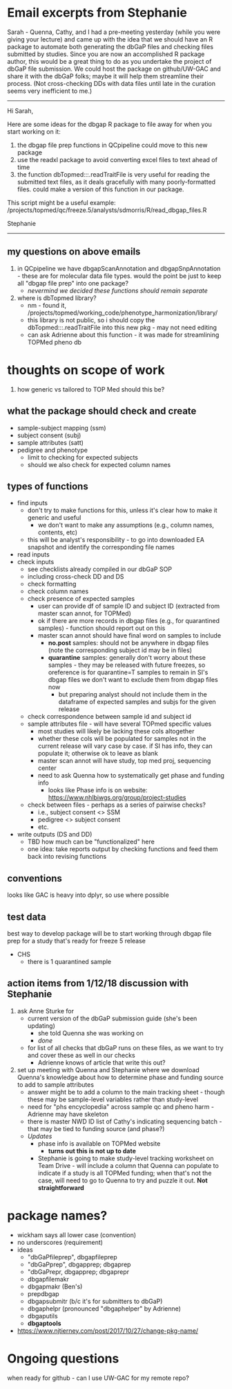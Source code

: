 # Email excerpts from Stephanie

Sarah - Quenna, Cathy, and I had a pre-meeting yesterday (while you were giving your lecture) and came up with the idea that we should have an R package to automate both generating the dbGaP files and checking files submitted by studies. Since you are now an accomplished R package author, this would be a great thing to do as you undertake the project of dbGaP file submission. We could host the package on github/UW-GAC and share it with the dbGaP folks; maybe it will help them streamline their process. (Not cross-checking DDs with data files until late in the curation seems very inefficient to me.)

---

Hi Sarah,

Here are some ideas for the dbgap R package to file away for when you start working on it:

1. the dbgap file prep functions in QCpipeline could move to this new package
2. use the readxl package to avoid converting excel files to text ahead of time
3. the function dbTopmed:::.readTraitFile is very useful for reading the submitted text files, as it deals gracefully with many poorly-formatted files. could make a version of this function in our package.

This script might be a useful example:
/projects/topmed/qc/freeze.5/analysts/sdmorris/R/read_dbgap_files.R

Stephanie

---

## my questions on above emails

1. in QCpipeline we have dbgapScanAnnotation and dbgapSnpAnnotation - these are for molecular data file types. would the point be just to keep all "dbgap file prep" into one package?
	- _nevermind we decided these functions should remain separate_
3. where is dbTopmed library?
	- nm - found it, /projects/topmed/working_code/phenotype_harmonization/library/
	- this library is not public, so i should copy the dbTopmed:::.readTraitFile into this new pkg - may not need editing
	- can ask Adrienne about this function - it was made for streamlining TOPMed pheno db

# thoughts on scope of work
1. how generic vs tailored to TOP Med should this be?

## what the package should check and create
- sample-subject mapping (ssm)
- subject consent (subj)
- sample attributes (satt)
- pedigree and phenotype
	- limit to checking for expected subjects
	- should we also check for expected column names

## types of functions
- find inputs 
	- don't try to make functions for this, unless it's clear how to make it generic and useful
		- we don't want to make any assumptions (e.g., column names, contents, etc)
	- this will be analyst's responsibility - to go into downloaded EA snapshot and identify the corresponding file names
- read inputs 
- check inputs
	- see checklists already compiled in our dbGaP SOP
	- including cross-check DD and DS
	- check formatting
	- check column names
	- check presence of expected samples
		- user can provide df of sample ID and subject ID (extracted from master scan annot, for TOPMed)
		- ok if there are more records in dbgap files (e.g., for quarantined samples) - function should report out on this
		- master scan annot should have final word on samples to include
			- __no.post__ samples: should not be anywhere in dbgap files (note the corresponding subject id may be in files)
			- __quarantine__ samples: generally don't worry about these samples - they may be released with future freezes, so oreference is for quarantine=T samples to remain in SI's dbgap files
			we don't want to exclude them from dbgap files now
				- but preparing analyst should not include them in the dataframe of expected samples and subjs for the given release
	- check correspondence between sample id and subject id
	- sample attributes file - will have several TOPmed specific values
		- most studies will likely be lacking these cols altogether
		- whether these cols will be populated for samples not in the current release will vary case by case. if SI has info, they can populate it; otherwise ok to leave as blank
		- master scan annot will have study, top med proj, sequencing center
		- need to ask Quenna how to systematically get phase and funding info
			- looks like Phase info is on website: https://www.nhlbiwgs.org/group/project-studies
	- check between files - perhaps as a series of pairwise checks?
		- i.e., subject consent <> SSM
		- pedigree <> subject consent
		- etc.
- write outputs (DS and DD)
	- TBD how much can be "functionalized" here
	- one idea: take reports output by checking functions and feed them back into revising functions

## conventions
looks like GAC is heavy into dplyr, so use where possible

## test data
best way to develop package will be to start working through dbgap file prep for a study that's ready for freeze 5 release
- CHS
	- there is 1 quarantined sample

## action items from 1/12/18 discussion with Stephanie
1. ask Anne Sturke for 
	- current version of the dbGaP submission guide (she's been updating)
		- she told Quenna she was working on
		- _done_
	- for list of all checks that dbGaP runs on these files, as we want to try and cover these as well in our checks
		- Adrienne knows of article that write this out?
2. set up meeting with Quenna and Stephanie where we download Quenna's knowledge about how to determine phase and funding source to add to sample attributes
	- answer might be to add a column to the main tracking sheet - though these may be sample-level variables rather than study-level
	- need for "phs encyclopedia" across sample qc and pheno harm - Adrienne may have skeleton
	- there is master NWD ID list of Cathy's indicating sequencing batch - that may be tied to funding source (and phase?)
	- _Updates_
		- phase info is available on TOPMed website
		    * __turns out this is not up to date__ 
		- Stephanie is going to make study-level tracking worksheet on Team Drive - will include a column that Quenna can populate to indicate if a study is all TOPMed funding; when that's not the case, will need to go to Quenna to try and puzzle it out. __Not straightforward__ 

# package names?
- wickham says all lower case (convention)
- no underscores (requirement)
- ideas
	- "dbGaPfileprep", dbgapfileprep
	- "dbGaPprep", dbgapprep; dbgaprep
	- "dbGaPrepr, dbgapprep; dbgaprepr
	- dbgapfilemakr
	- dbgapmakr (Ben's)
	- prepdbgap
	- dbgapsubmitr (b/c it's for submitters to dbGaP)
	- dbgaphelpr (pronounced "dbgaphelper" by Adrienne)
	- dbgaputils
	- **dbgaptools**
- https://www.njtierney.com/post/2017/10/27/change-pkg-name/
 
 
# Ongoing questions 
when ready for github - can I use UW-GAC for my remote repo?

 


